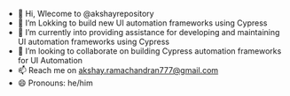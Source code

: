 - 👋 Hi, Wlecome to @akshayrepository
- 👀 I’m Lokking to build new UI automation frameworks using Cypress
- 🌱 I’m currently into providing assistance for developing and maintaining  UI automation frameworks using Cypress
- 💞️ I’m looking to collaborate on building Cypress automation frameworks for UI Automation 
- 📫 Reach me on akshay.ramachandran777@gmail.com
- 😄 Pronouns: he/him
  

<!---
akshayrepository/akshayrepository is a ✨ special ✨ repository because its `README.md` (this file) appears on your GitHub profile.
You can click the Preview link to take a look at your changes.
--->
